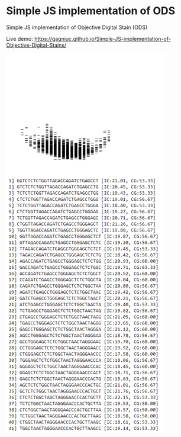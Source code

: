 # Simple JS implementation of ODS
Simple JS implementation of Objective Digital Stain (ODS)

Live demo: https://gagniuc.github.io/Simple-JS-implementation-of-Objective-Digital-Stains/

![screenshot](https://github.com/Gagniuc/Simple-JS-implementation-of-Objective-Digital-Stain-ODS-/blob/main/Objective%20Digital%20Stains.PNG)
